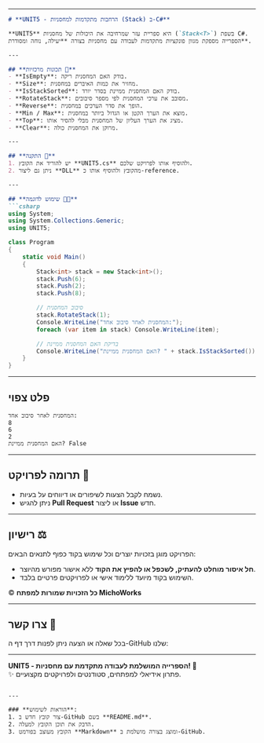 
---

```markdown
# **UNIT5 - הרחבות מתקדמות למחסניות (Stack) ב-C#**

**UNIT5** היא ספריית עזר שמרחיבה את היכולות של מחסניות (`Stack<T>`) בשפת C#.  
הספרייה מספקת מגוון פונקציות מתקדמות לעבודה עם מחסניות בצורה **יעילה, נוחה ומסודרת**.

---

## **תכונות מרכזיות 📌**
- **IsEmpty**: בודק האם המחסנית ריקה.
- **Size**: מחזיר את כמות האיברים במחסנית.
- **IsStackSorted**: בודק האם המחסנית ממיינת בסדר יורד.
- **RotateStack**: מסובב את ערכי המחסנית לפי מספר סיבובים.
- **Reverse**: הופך את סדר הערכים במחסנית.
- **Min / Max**: מוצא את הערך הקטן או הגדול ביותר במחסנית.
- **Top**: מציג את הערך העליון של המחסנית מבלי להסיר אותו.
- **Clear**: מרוקן את המחסנית כולה.

---

## **התקנה 🔧**
1. יש להוריד את הקובץ **UNIT5.cs** ולהוסיף אותו לפרויקט שלכם.
2. ניתן גם ליצור **DLL** מהקובץ ולהוסיף אותו כ-reference.

---

## **שימוש לדוגמה 👨‍💻**
```csharp
using System;
using System.Collections.Generic;
using UNIT5;

class Program
{
    static void Main()
    {
        Stack<int> stack = new Stack<int>();
        stack.Push(6);
        stack.Push(2);
        stack.Push(8);

        // סיבוב המחסנית
        stack.RotateStack(1);
        Console.WriteLine("המחסנית לאחר סיבוב אחד:");
        foreach (var item in stack) Console.WriteLine(item);

        // בדיקת האם המחסנית ממיינת
        Console.WriteLine("האם המחסנית ממיינת? " + stack.IsStackSorted());
    }
}
```

---

## **פלט צפוי**
```
המחסנית לאחר סיבוב אחד:
8
6
2
האם המחסנית ממיינת? False
```

---

## **תרומה לפרויקט 🤝**
- נשמח לקבל הצעות לשיפורים או דיווחים על בעיות.
- ניתן להגיש **Pull Request** או ליצור **Issue** חדש.

---

## **רישיון ⚖️**
הפרויקט מוגן בזכויות יוצרים וכל שימוש בקוד כפוף לתנאים הבאים:  
- **חל איסור מוחלט להעתיק, לשכפל או להפיץ את הקוד** ללא אישור מפורש מהיוצר.
- השימוש בקוד מיועד ללימוד אישי או לפרויקטים פרטיים בלבד.  

© **כל הזכויות שמורות למפתח MichoWorks**  

---

## **צרו קשר 📧**
בכל שאלה או הצעה ניתן לפנות דרך דף ה-GitHub שלנו:  

---

**UNIT5 - הספרייה המושלמת לעבודה מתקדמת עם מחסניות! 🚀**  
✨ פתרון אידיאלי למפתחים, סטודנטים ולפרויקטים מקצועיים.  
```

---

### **הוראות לשימוש**:
1. צור קובץ חדש ב-GitHub בשם **README.md**.
2. הדבק את תוכן הקובץ למעלה.
3. הקובץ מעוצב בפורמט **Markdown** ומוצג בצורה מושלמת ב-GitHub.

